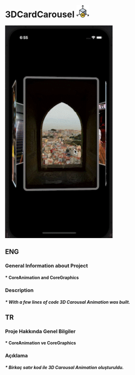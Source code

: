 # 3DCardCarousel <img src="https://github.com/SezginCiftci/3DCardCarousel/blob/main/3DCardCarousel/3d-model.png" width="40">

<img src="https://github.com/SezginCiftci/3DCardCarousel/blob/main/3DCardCarousel/3DCarousalAnimation.gif" width="350">


## ENG

### General Information about Project

#### * CoreAnimation and CoreGraphics 

### Description   

##### * With a few lines of code 3D Carousal Animation was built.


## TR

### Proje Hakkında Genel Bilgiler

#### * CoreAnimation ve CoreGraphics

### Açıklama

##### * Birkaç satır kod ile 3D Carousal Animation oluşturuldu.
